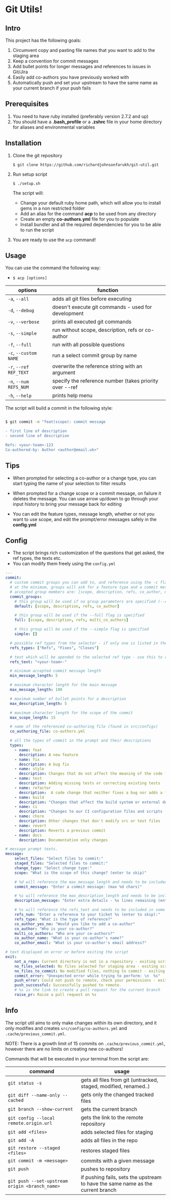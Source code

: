 # Git Utils!

## Intro
This project has the following goals:

1. Circumvent copy and pasting file names that you want to add to the staging area
2. Keep a convention for commit messages
3. Add bullet points for longer messages and references to issues in Git/Jira
4. Easily add co-authors you have previously worked with
5. Automatically push and set your upstream to have the same name as your current branch if your push fails

## Prerequisites

1. You need to have ruby installed (preferably version 2.7.2 and up)
2. You should have a **.bash_profile** or a **.zshrc** file in your home directory for aliases and environmental variables
## Installation
1. Clone the git repository

   `$ git clone https://github.com/richardjohnsonfarukh/git-util.git`

2. Run setup script 

   `$ ./setup.sh`
   
   The script will: 
   - Change your default ruby home path, which will allow you to install gems in a non restricted folder
   - Add an alias for the command **acp** to be used from any directory
   - Create an empty **co-authors.yml** file for you to populate
   - Install bundler and all the required dependencies for you to be able to run the script

3. You are ready to use the `acp` command!

## Usage

You can use the command the following way:

- `$ acp [options]`

| options                | function                                                |
| ---------------------- | ------------------------------------------------------- |
| `-a`, `--all`          | adds all git files before executing                     |
| `-d`, `--debug`        | doesn't execute git commands - used for development     |
| `-v`, `--verbose`      | prints all executed git commands                        |
| `-s`, `--simple`       | run without scope, description, refs or co-author       |
| `-f`, `--full`         | run with all possible questions                         |
| `-c`, `--custom NAME`  | run a select commit group by name                       |
| `-r`, `--ref REF_TEXT` | overwrite the reference string with an argument         |
| `-n`, `--num REFS_NUM` | specify the reference number (takes priority over --ref |
| `-h`, `--help`         | prints help menu                                        |

The script will build a commit in the following style:

```bash

$ git commit -m "feat(scope): commit message

- first line of description
- second line of description

Refs: <your-team>-123
Co-authored-by: Author <author@email.uk>"

```

## Tips

- When prompted for selecting a co-author or a change type, you can start typing the name of your selection to filter results

- When prompted for a change scope or a commit message, on failure it deletes the message. You can use arrow up/down to go through your input history to bring your message back for editing

- You can edit the feature types, message length, whether or not you want to use scope, and edit the prompt/error messages safely in the **config.yml**

## Config

- The script brings rich customization of the questions that get asked, the ref types, the texts etc.
- You can modify them freely using the `config.yml`
```yaml
--- 
commit:
  # custom commit groups you can add to, and reference using the -c flag
  # at the minimum, groups will ask for a feature type and a commit message
  # accepted group members are: [scope, description, refs, co_author, multi_co_authors]
  commit_groups:
    # this group will be used if no group parameters are specified (--custom, --full, --simple)
    default: [scope, description, refs, co_author]

    # this group will be used if the --full flag is specified
    full: [scope, description, refs, multi_co_authors]

    # this group will be used if the --simple flag is specified 
    simple: []

  # possible ref types from the selector - if only one is listed in the config, it will always be selected by default
  refs_types: ["Refs", "Fixes", "Closes"]

  # text which will be apended to the selected ref type - use this to reference Jira or GitHub stories by number
  refs_text: "<your-team>-"

  # minimum accepted commit message length
  min_message_length: 5

  # maximum character length for the main message
  max_message_length: 100

  # maximum number of bullet points for a description
  max_description_length: 5

  # maximum character length for the scope of the commit
  max_scope_length: 15

  # name of the referenced co-authoring file (found in src/configs)
  co_authoring_file: co-authors.yml

  # all the types of commit in the prompt and their descriptions
  types:
    - name: feat
      description: A new feature
    - name: fix 
      description: A bug fix
    - name: style
      description: Changes that do not affect the meaning of the code (white-space, formatting, missing semi-colons, etc)
    - name: test 
      description: Adding missing tests or correcting existing tests
    - name: refactor
      description:  A code change that neither fixes a bug nor adds a feature
    - name: build
      description: "Changes that affect the build system or external dependencies (example scopes: gulp, broccoli, npm)"
    - name: ci
      description: "Changes to our CI configuration files and scripts (example scopes: Travis, Circle, BrowserStack, SauceLabs)"
    - name: chore 
      description: Other changes that don't modify src or test files
    - name: revert
      description: Reverts a previous commit
    - name: docs
      description: Documentation only changes

# message prompt texts. 
message:
    select_files: "Select files to commit:"
    staged_files: "Selected files to commit:"
    change_type: "Select change type:"
    scope: "What is the scope of this change? (enter to skip)"

    # %d will reference the max_message_length and needs to be included in some form for interpolation
    commit_message: "Enter a commit message: (max %d chars)"

    # %s will reference the max_description_length and needs to be included in some form for interpolation
    description_message: "Enter extra details - %s lines remaining (enter to finish):"

    # %s will reference the refs_text and needs to be included in some form for interpolation
    refs_num: "Enter a reference to your ticket %s (enter to skip):"
    refs_type: "What is the type of reference?"
    co_author_yes_no: "Would you like to add a co-author"
    co_author: "Who is your co-author?"
    multi_co_authors: "Who are your co-authors?"
    co_author_name: "What is your co-author's name?"
    co_author_email: "What is your co-author's email address?"

# text displayed on error or before exiting the script
exit:
    not_a_repo: Current directory is not in a repository - exiting script
    no_files_selected: No files selected for staging area - exiting script
    no_files_to_commit: No modified files, nothing to commit - exiting script
    commit_error: "Unexpected error while trying to perform: \n  %s"
    push_error: Could not push to remote, check your permissions - exiting script
    push_successful: Successfully pushed to remote.
    # %s is the link to create a pull request for the current branch
    raise_pr: Raise a pull request on %s

```
## Info

The script util aims to only make changes within its own directory, and it only modifies and creates `src/config/co-authors.yml` and `.cache/previous_commit.yml`.

NOTE: There is a growth limit of 15 commits on `.cache/previous_commit.yml`, however there are no limits on creating new co-authors!

Commands that will be executed in your terminal from the script are:

| command                                        | usage                                                                            |
| ---------------------------------------------- | -------------------------------------------------------------------------------- |
| `git status -s`                                | gets all files from git (untracked, staged, modified, renamed..)                 |
| `git diff --name-only --cached`                | gets only the changed tracked files                                              |
| `git branch --show-current`                    | gets the current branch                                                          |
| `git config --local remote.origin.url`         | gets the link to the remote repository                                           |
| `git add <files>`                              | adds selected files for staging                                                  |
| `git add -A`                                   | adds all files in the repo                                                       |
| `git restore --staged <files>`                 | restores staged files                                                            |
| `git commit -m <message>`                      | commits with a given message                                                     |
| `git push`                                     | pushes to repository                                                             |
| `git push --set-upstream origin <branch_name>` | if pushing fails, sets the upstream to  have the same name as the current branch |
